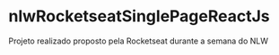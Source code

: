 # nlwRocketseatSinglePageReactJs
Projeto realizado proposto pela Rocketseat durante a semana do NLW
